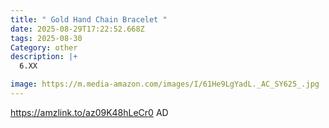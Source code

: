 ```yaml
---
title: " Gold Hand Chain Bracelet "
date: 2025-08-29T17:22:52.668Z
tags: 2025-08-30
Category: other
description: |+
  6.XX

image: https://m.media-amazon.com/images/I/61He9LgYadL._AC_SY625_.jpg
---
```

https://amzlink.to/az09K48hLeCr0  AD